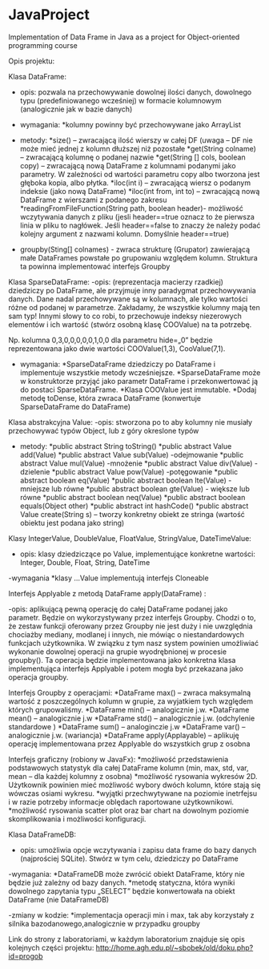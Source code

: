 # JavaProject
Implementation of Data Frame in Java as a project for Object-oriented programming course


Opis projektu:


Klasa DataFrame:
- opis: pozwala na przechowywanie dowolnej ilości danych, dowolnego typu (predefiniowanego wcześniej) w formacie kolumnowym (analogicznie jak w bazie danych)

- wymagania:
*kolumny powinny być przechowywane jako ArrayList

- metody:
*size() – zwracającą ilość wierszy w całej DF (uwaga – DF nie może mieć jednej z kolumn dłuższej niż pozostałe
*get(String colname) – zwracającą kolumnę o podanej nazwie
*get(String [] cols, boolean copy) – zwracającą nową DataFrame z kolumnami podanymi jako parametry. W zależności od wartości parametru copy albo tworzona jest głęboka kopia, albo płytka.
*iloc(int i) – zwracającą wiersz o podanym indeksie (jako nową DataFrame)
*iloc(int from, int to) – zwracającą nową DataFrame z wierszami z podanego zakresu
*readingFromFileFunction(String path, boolean header)- możliwość wczytywania danych z pliku (jesli header==true oznacz to że pierwsza linia w pliku to nagłówek. Jeśli header==false to znaczy że należy podać kolejny argument z nazwami kolumn. Domyślnie header==true)
* groupby(Sting[] colnames) - zwraca strukturę (Grupator) zawierającą małe DataFrames powstałe po grupowaniu względem kolumn. Struktura ta powinna implementować interfejs Groupby 



Klasa SparseDataFrame:
-opis: (reprezentacja macierzy rzadkiej) dziedziczy po DataFrame, ale przyjmuje inny paradygmat przechowywania danych. Dane nadal przechowywane są w kolumnach, ale tylko wartości różne od podanej w parametrze. Zakładamy, że wszystkie kolumny mają ten sam typ! 
Innymi słowy to co robi, to przechowuje indeksy niezerowych elementów i ich wartość (stwórz osobną klasę COOValue) na ta potrzebę.

Np. kolumna 0,3,0,0,0,0,0,1,0,0 dla parametru hide=„0” będzie reprezentowana jako dwie wartości COOValue(1,3), CooValue(7,1).

- wymagania:
*SparseDataFrame dziedziczy po DataFrame i implementuje wszystkie metody wcześniejsze.
*SparseDataFrame może w konstruktorze przyjąć jako parametr DataFrame i przekonwertować ją do postaci SparseDataFrame.
*Klasa COOValue jest immutable.
*Dodaj metodę toDense, która zwraca DataFrame (konwertuje SparseDataFrame do DataFrame)


Klasa abstrakcyjna Value:
-opis: stworzona po to aby kolumny nie musiały przechowywać typów Object, lub z góry okreslone typów

- metody:
*public abstract String toString()
*public abstract Value add(Value)
*public abstract Value sub(Value) -odejmowanie 
*public abstract Value mul(Value) -mnożenie
*public abstract Value div(Value) -dzielenie
*public abstract Value pow(Value) -potęgowanie
*public abstract boolean eq(Value)
*public abstract boolean lte(Value) -mniejsze lub równe
*public abstract boolean gte(Value) - większe lub równe
*public abstract boolean neq(Value) 
*public abstract boolean equals(Object other)
*public abstract int hashCode()
*public abstract Value create(String s) – tworzy konkretny obiekt ze stringa (wartość obiektu jest podana jako string)

Klasy IntegerValue, DoubleValue, FloatValue, StringValue, DateTimeValue:
- opis:  klasy dziedziczące po Value, implementujące konkretne wartości: Integer, Double, Float, String, DateTime

-wymagania
*klasy ...Value implementują interfejs Cloneable


Interfejs Applyable z metodą DataFrame apply(DataFrame) :

-opis: aplikującą pewną operację do całej DataFrame podanej jako parametr. Będzie on wykorzystywany przez interfejs Groupby. Chodzi o to, że zestaw funkcji oferowany przez Groupby nie jest duży i nie uwzględnia chociażby mediany, modlanej i innych, nie mówiąc o niestandardowych funkcjach użytkownika. W związku z tym nasz system powinien umożliwiać wykonanie dowolnej operacji na grupie wyodrębnionej w procesie groupby(). Ta operacja będzie implementowana jako konkretna klasa implementująca interfejs Applyable i potem mogła być przekazana jako operacja groupby.


Interfejs Groupby z operacjami:
*DataFrame max() – zwraca maksymalną wartość z poszczególnych kolumn w grupie, za wyjatkiem tych względem których grupowaliśmy.
*DataFrame min() – analogicznie j.w.
*DataFrame mean() – analogicznie j.w
*DataFrame std() – analogicznie j.w. (odchylenie standardowe )
*DataFrame sum() – analoginczie j.w
*DataFrame var() – analogicznie j.w. (wariancja)
*DataFrame apply(Applayable) – aplikuję operację implementowana przez Applyable do wszystkich grup z osobna


Interfejs graficzny (robiony w JavaFx):
*możliwość przedstawienia podstawowych statystyk dla całej DataFrame kolumn (min, max, std, var, mean – dla każdej kolumny z osobna)
*możliwość rysowania wykresów 2D. Użytkownik powinien mieć możliwość wybory dwóch kolumn, które stają się wówczas osiami wykresu.
*wyjątki przechwytywane na poziomie inetrfejsu i w razie potrzeby informacje oblędach raportowane użytkownikowi.
*możliwość rysowania scatter plot oraz bar chart na dowolnym poziomie skomplikowania i możliwości konfiguracji.


Klasa DataFrameDB:
- opis: umożliwia opcje wczytywania i zapisu data frame do bazy danych (najprościej SQLite). Stwórz w tym celu, dziedziczy po DataFrame

-wymagania:
*DataFrameDB może zwrócić obiekt DataFrame, który nie będzie już zależny od bazy danych.
*metodę statyczna, która wyniki dowolnego zapytania typu „SELECT” będzie konwertowała na obiekt DataFrame (nie DataFrameDB)

-zmiany w kodzie:
*implementacja operacji min i max, tak aby korzystały z silnika bazodanowego,analogicznie w przypadku groupby



Link do strony z laboratoriami, w każdym laboratorium znajduje się opis kolejnych części projektu:
http://home.agh.edu.pl/~sbobek/old/doku.php?id=progob


